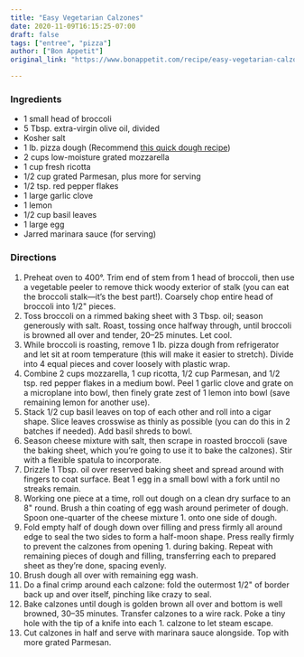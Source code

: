```yaml
---
title: "Easy Vegetarian Calzones"
date: 2020-11-09T16:15:25-07:00
draft: false
tags: ["entree", "pizza"]
author: ["Bon Appetit"]
original_link: "https://www.bonappetit.com/recipe/easy-vegetarian-calzones"

---
```


### Ingredients

- 1 small head of broccoli
- 5 Tbsp. extra-virgin olive oil, divided
- Kosher salt
- 1 lb. pizza dough (Recommend [this quick dough recipe](../easy-pizza-dough))
- 2 cups low-moisture grated mozzarella
- 1 cup fresh ricotta
- 1/2 cup grated Parmesan, plus more for serving
- 1/2 tsp. red pepper flakes
- 1 large garlic clove
- 1 lemon
- 1/2 cup basil leaves
- 1 large egg
- Jarred marinara sauce (for serving)

### Directions

1. Preheat oven to 400°. Trim end of stem from 1 head of broccoli, then use a vegetable peeler to remove thick woody exterior of stalk (you can eat the broccoli stalk—it’s the best part!). Coarsely chop entire head of broccoli into 1/2" pieces.
1. Toss broccoli on a rimmed baking sheet with 3 Tbsp. oil; season generously with salt. Roast, tossing once halfway through, until broccoli is browned all over and tender, 20–25 minutes. Let cool.
1. While broccoli is roasting, remove 1 lb. pizza dough from refrigerator and let sit at room temperature (this will make it easier to stretch). Divide into 4 equal pieces and cover loosely with plastic wrap.
1. Combine 2 cups mozzarella, 1 cup ricotta, 1/2 cup Parmesan, and 1/2 tsp. red pepper flakes in a medium bowl. Peel 1 garlic clove and grate on a microplane into bowl, then finely grate zest of 1 lemon into bowl (save remaining lemon for another use).
1. Stack 1/2 cup basil leaves on top of each other and roll into a cigar shape. Slice leaves crosswise as thinly as possible (you can do this in 2 batches if needed). Add basil shreds to bowl.
1. Season cheese mixture with salt, then scrape in roasted broccoli (save the baking sheet, which you’re going to use it to bake the calzones). Stir with a flexible spatula to incorporate.
1. Drizzle 1 Tbsp. oil over reserved baking sheet and spread around with fingers to coat surface. Beat 1 egg in a small bowl with a fork until no streaks remain.
1. Working one piece at a time, roll out dough on a clean dry surface to an 8" round. Brush a thin coating of egg wash around perimeter of dough. Spoon one-quarter of the cheese mixture 1. onto one side of dough.
1. Fold empty half of dough down over filling and press firmly all around edge to seal the two sides to form a half-moon shape. Press really firmly to prevent the calzones from opening 1. during baking. Repeat with remaining pieces of dough and filling, transferring each to prepared sheet as they’re done, spacing evenly.
1. Brush dough all over with remaining egg wash.
1. Do a final crimp around each calzone: fold the outermost 1/2" of border back up and over itself, pinching like crazy to seal.
1. Bake calzones until dough is golden brown all over and bottom is well browned, 30–35 minutes. Transfer calzones to a wire rack. Poke a tiny hole with the tip of a knife into each 1. calzone to let steam escape.
1. Cut calzones in half and serve with marinara sauce alongside. Top with more grated Parmesan.
